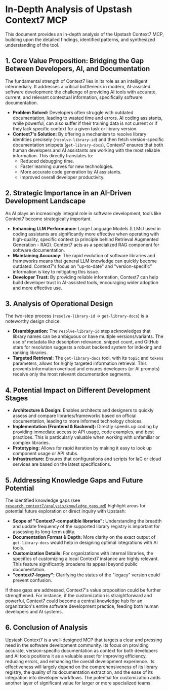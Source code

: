 # In-Depth Analysis of Upstash Context7 MCP

This document provides an in-depth analysis of the Upstash Context7 MCP, building upon the detailed findings, identified patterns, and synthesized understanding of the tool.

## 1. Core Value Proposition: Bridging the Gap Between Developers, AI, and Documentation

The fundamental strength of Context7 lies in its role as an intelligent intermediary. It addresses a critical bottleneck in modern, AI-assisted software development: the challenge of providing AI tools with accurate, current, and relevant contextual information, specifically software documentation.

*   **Problem Solved:** Developers often struggle with outdated documentation, leading to wasted time and errors. AI coding assistants, while powerful, can also suffer if their training data is not current or if they lack specific context for a given task or library version.
*   **Context7's Solution:** By offering a mechanism to resolve library identities precisely (`resolve-library-id`) and then fetch version-specific documentation snippets (`get-library-docs`), Context7 ensures that both human developers and AI assistants are working with the most reliable information. This directly translates to:
    *   Reduced debugging time.
    *   Faster learning curves for new technologies.
    *   More accurate code generation by AI assistants.
    *   Improved overall developer productivity.

## 2. Strategic Importance in an AI-Driven Development Landscape

As AI plays an increasingly integral role in software development, tools like Context7 become strategically important.

*   **Enhancing LLM Performance:** Large Language Models (LLMs) used in coding assistants are significantly more effective when operating with high-quality, specific context (a principle behind Retrieval Augmented Generation - RAG). Context7 acts as a specialized RAG component for software documentation.
*   **Maintaining Accuracy:** The rapid evolution of software libraries and frameworks means that general LLM knowledge can quickly become outdated. Context7's focus on "up-to-date" and "version-specific" information is key to mitigating this issue.
*   **Developer Trust:** By providing reliable information, Context7 can help build developer trust in AI-assisted tools, encouraging wider adoption and more effective use.

## 3. Analysis of Operational Design

The two-step process (`resolve-library-id` -> `get-library-docs`) is a noteworthy design choice:

*   **Disambiguation:** The `resolve-library-id` step acknowledges that library names can be ambiguous or have multiple versions/variants. The use of metadata like description relevance, snippet count, and GitHub stars for resolution suggests a robust backend system for indexing and ranking libraries.
*   **Targeted Retrieval:** The `get-library-docs` tool, with its `topic` and `tokens` parameters, allows for highly targeted information retrieval. This prevents information overload and ensures developers (or AI prompts) receive only the most relevant documentation segments.

## 4. Potential Impact on Different Development Stages

*   **Architecture & Design:** Enables architects and designers to quickly assess and compare libraries/frameworks based on official documentation, leading to more informed technology choices.
*   **Implementation (Frontend & Backend):** Directly speeds up coding by providing immediate access to API usage, code examples, and best practices. This is particularly valuable when working with unfamiliar or complex libraries.
*   **Prototyping:** Allows for rapid iteration by making it easy to look up component usage or API stubs.
*   **Infrastructure:** Ensures that configurations and scripts for IaC or cloud services are based on the latest specifications.

## 5. Addressing Knowledge Gaps and Future Potential

The identified knowledge gaps (see [`research_context7/analysis/knowledge_gaps.md`](research_context7/analysis/knowledge_gaps.md)) highlight areas for potential future exploration or direct inquiry with Upstash:

*   **Scope of "Context7-compatible libraries":** Understanding the breadth and update frequency of the supported library registry is important for assessing its long-term utility.
*   **Documentation Format & Depth:** More clarity on the exact output of `get-library-docs` would help in designing optimal integrations with AI tools.
*   **Customization Details:** For organizations with internal libraries, the specifics of customizing a local Context7 instance are highly relevant. This feature significantly broadens its appeal beyond public documentation.
*   **"context7-legacy":** Clarifying the status of the "legacy" version could prevent confusion.

If these gaps are addressed, Context7's value proposition could be further strengthened. For instance, if the customization is straightforward and powerful, Context7 could become a central knowledge hub for an organization's entire software development practice, feeding both human developers and AI systems.

## 6. Conclusion of Analysis

Upstash Context7 is a well-designed MCP that targets a clear and pressing need in the software development community. Its focus on providing accurate, version-specific documentation as context for both developers and AI tools positions it as a valuable asset for improving efficiency, reducing errors, and enhancing the overall development experience. Its effectiveness will largely depend on the comprehensiveness of its library registry, the quality of its documentation extraction, and the ease of its integration into developer workflows. The potential for customization adds another layer of significant value for larger or more specialized teams.